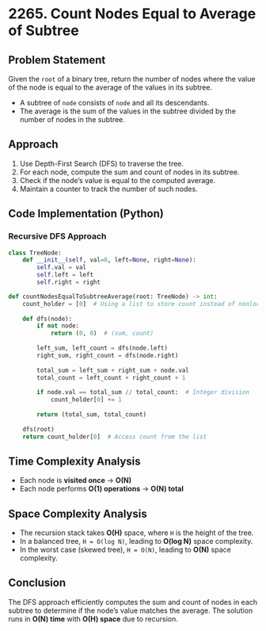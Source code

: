 # 2265. Count Nodes Equal to Average of Subtree

## Problem Statement

Given the `root` of a binary tree, return the number of nodes where the value of the node is equal to the average of the values in its subtree.

- A subtree of `node` consists of `node` and all its descendants.
- The average is the sum of the values in the subtree divided by the number of nodes in the subtree.

## Approach

1. Use Depth-First Search (DFS) to traverse the tree.
2. For each node, compute the sum and count of nodes in its subtree.
3. Check if the node’s value is equal to the computed average.
4. Maintain a counter to track the number of such nodes.

## Code Implementation (Python)

### Recursive DFS Approach

```python
class TreeNode:
    def __init__(self, val=0, left=None, right=None):
        self.val = val
        self.left = left
        self.right = right

def countNodesEqualToSubtreeAverage(root: TreeNode) -> int:
    count_holder = [0]  # Using a list to store count instead of nonlocal variable
    
    def dfs(node):
        if not node:
            return (0, 0)  # (sum, count)
        
        left_sum, left_count = dfs(node.left)
        right_sum, right_count = dfs(node.right)
        
        total_sum = left_sum + right_sum + node.val
        total_count = left_count + right_count + 1
        
        if node.val == total_sum // total_count:  # Integer division
            count_holder[0] += 1
        
        return (total_sum, total_count)
    
    dfs(root)
    return count_holder[0]  # Access count from the list

```



## **Time Complexity Analysis**

- Each node is **visited once** → **O(N)**
- Each node performs **O(1) operations** → **O(N) total**

## Space Complexity Analysis

- The recursion stack takes **O(H)** space, where `H` is the height of the tree.
- In a balanced tree, `H = O(log N)`, leading to **O(log N)** space complexity.
- In the worst case (skewed tree), `H = O(N)`, leading to **O(N)** space complexity.

## Conclusion

The DFS approach efficiently computes the sum and count of nodes in each subtree to determine if the node’s value matches the average. The solution runs in **O(N) time** with **O(H) space** due to recursion.
